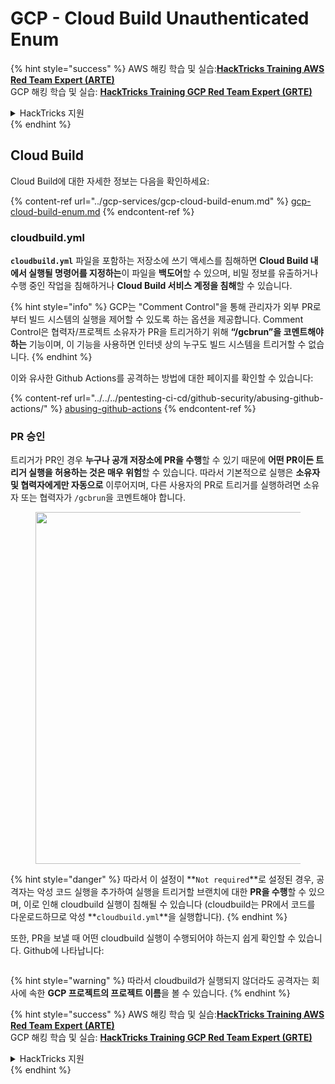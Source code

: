 # GCP - Cloud Build Unauthenticated Enum

{% hint style="success" %}
AWS 해킹 학습 및 실습:<img src="/.gitbook/assets/image.png" alt="" data-size="line">[**HackTricks Training AWS Red Team Expert (ARTE)**](https://training.hacktricks.xyz/courses/arte)<img src="/.gitbook/assets/image.png" alt="" data-size="line">\
GCP 해킹 학습 및 실습: <img src="/.gitbook/assets/image (2).png" alt="" data-size="line">[**HackTricks Training GCP Red Team Expert (GRTE)**<img src="/.gitbook/assets/image (2).png" alt="" data-size="line">](https://training.hacktricks.xyz/courses/grte)

<details>

<summary>HackTricks 지원</summary>

* [**구독 요금제**](https://github.com/sponsors/carlospolop)를 확인하세요!
* 💬 [**Discord 그룹**](https://discord.gg/hRep4RUj7f) 또는 [**텔레그램 그룹**](https://t.me/peass)에 **참여**하거나 **트위터** 🐦 [**@hacktricks\_live**](https://twitter.com/hacktricks\_live)**를 팔로우**하세요.
* [**HackTricks**](https://github.com/carlospolop/hacktricks) 및 [**HackTricks Cloud**](https://github.com/carlospolop/hacktricks-cloud) 깃헙 레포지토리로 PR을 제출하여 해킹 요령을 공유하세요.

</details>
{% endhint %}

## Cloud Build

Cloud Build에 대한 자세한 정보는 다음을 확인하세요:

{% content-ref url="../gcp-services/gcp-cloud-build-enum.md" %}
[gcp-cloud-build-enum.md](../gcp-services/gcp-cloud-build-enum.md)
{% endcontent-ref %}

### cloudbuild.yml

**`cloudbuild.yml`** 파일을 포함하는 저장소에 쓰기 액세스를 침해하면 **Cloud Build 내에서 실행될 명령어를 지정하는**이 파일을 **백도어**할 수 있으며, 비밀 정보를 유출하거나 수행 중인 작업을 침해하거나 **Cloud Build 서비스 계정을 침해**할 수 있습니다.

{% hint style="info" %}
GCP는 "Comment Control"을 통해 관리자가 외부 PR로부터 빌드 시스템의 실행을 제어할 수 있도록 하는 옵션을 제공합니다. Comment Control은 협력자/프로젝트 소유자가 PR을 트리거하기 위해 **“/gcbrun”을 코멘트해야 하는** 기능이며, 이 기능을 사용하면 인터넷 상의 누구도 빌드 시스템을 트리거할 수 없습니다.
{% endhint %}

이와 유사한 Github Actions를 공격하는 방법에 대한 페이지를 확인할 수 있습니다:

{% content-ref url="../../../pentesting-ci-cd/github-security/abusing-github-actions/" %}
[abusing-github-actions](../../../pentesting-ci-cd/github-security/abusing-github-actions/)
{% endcontent-ref %}

### PR 승인

트리거가 PR인 경우 **누구나 공개 저장소에 PR을 수행**할 수 있기 때문에 **어떤 PR이든 트리거 실행을 허용하는 것은 매우 위험**할 수 있습니다. 따라서 기본적으로 실행은 **소유자 및 협력자에게만 자동으로** 이루어지며, 다른 사용자의 PR로 트리거를 실행하려면 소유자 또는 협력자가 `/gcbrun`을 코멘트해야 합니다.

<figure><img src="../../../.gitbook/assets/image (339).png" alt="" width="563"><figcaption></figcaption></figure>

{% hint style="danger" %}
따라서 이 설정이 **`Not required`**로 설정된 경우, 공격자는 악성 코드 실행을 추가하여 실행을 트리거할 브랜치에 대한 **PR을 수행**할 수 있으며, 이로 인해 cloudbuild 실행이 침해될 수 있습니다 (cloudbuild는 PR에서 코드를 다운로드하므로 악성 **`cloudbuild.yml`**을 실행합니다).
{% endhint %}

또한, PR을 보낼 때 어떤 cloudbuild 실행이 수행되어야 하는지 쉽게 확인할 수 있습니다. Github에 나타납니다:

<figure><img src="../../../.gitbook/assets/image (340).png" alt=""><figcaption></figcaption></figure>

{% hint style="warning" %}
따라서 cloudbuild가 실행되지 않더라도 공격자는 회사에 속한 **GCP 프로젝트의 프로젝트 이름**을 볼 수 있습니다.
{% endhint %}

{% hint style="success" %}
AWS 해킹 학습 및 실습:<img src="/.gitbook/assets/image.png" alt="" data-size="line">[**HackTricks Training AWS Red Team Expert (ARTE)**](https://training.hacktricks.xyz/courses/arte)<img src="/.gitbook/assets/image.png" alt="" data-size="line">\
GCP 해킹 학습 및 실습: <img src="/.gitbook/assets/image (2).png" alt="" data-size="line">[**HackTricks Training GCP Red Team Expert (GRTE)**<img src="/.gitbook/assets/image (2).png" alt="" data-size="line">](https://training.hacktricks.xyz/courses/grte)

<details>

<summary>HackTricks 지원</summary>

* [**구독 요금제**](https://github.com/sponsors/carlospolop)를 확인하세요!
* 💬 [**Discord 그룹**](https://discord.gg/hRep4RUj7f) 또는 [**텔레그램 그룹**](https://t.me/peass)에 **참여**하거나 **트위터** 🐦 [**@hacktricks\_live**](https://twitter.com/hacktricks\_live)**를 팔로우**하세요.
* [**HackTricks**](https://github.com/carlospolop/hacktricks) 및 [**HackTricks Cloud**](https://github.com/carlospolop/hacktricks-cloud) 깃헙 레포지토리로 PR을 제출하여 해킹 요령을 공유하세요.

</details>
{% endhint %}
